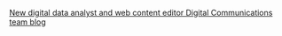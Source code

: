 [New digital data analyst and web content editor   Digital Communications team blog](https://qi.tc/qi/113161)